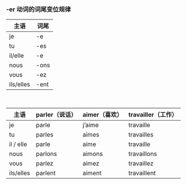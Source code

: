 ### -er 动词的词尾变位规律

| 主语     | 词尾  |
|----------|-------|
| je       | -e    |
| tu       | -es   |
| il/elle  | -e    |
| nous     | -ons  |
| vous     | -ez   |
| ils/elles| -ent  |

&nbsp;

| 主语  | parler（说话） | aimer（喜欢） | travailler（工作） |
|-----|-----|-----|-----|
| je         | parle    | j’aime   | travaille     |
| tu         | parles   | aimes    | travailles    |
| il / elle  | parle    | aime     | travaille     |
| nous       | parlons  | aimons   | travaillons   |
| vous       | parlez   | aimez    | travaillez    |
| ils/elles  | parlent  | aiment   | travaillent   |
